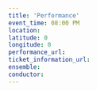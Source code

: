 ```yaml
---
title: 'Performance'
event_time: 08:00 PM
location: 
latitude: 0
longitude: 0
performance_url: 
ticket_information_url: 
ensemble: 
conductor: 
---
```

